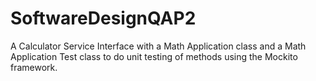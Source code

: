 # SoftwareDesignQAP2
A Calculator Service Interface with a Math Application class and a Math Application Test class to do unit testing of methods using the Mockito framework.
